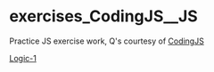 # exercises_CodingJS__JS

Practice JS exercise work, Q's courtesy of [CodingJS](https://codingjs.wmcicompsci.ca/)

[Logic-1](https://github.com/joseph-p-pasaoa/exercises_CodingJS__JS/blob/master/logic1.js)
